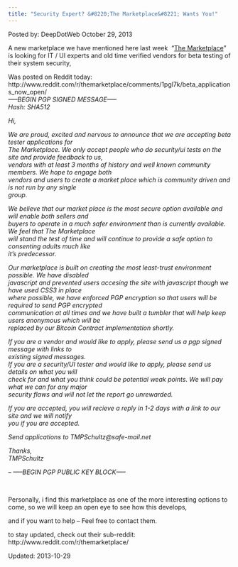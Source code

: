```yaml
---
title: "Security Expert? &#8220;The Marketplace&#8221; Wants You!"
---
```

<span>Posted by: DeepDotWeb </span>
<span>October 29, 2013</span>


<p>A new marketplace we have mentioned here last week  &#8220;<a href="https://gir.pub/deepdotweb/2013/10/20/oh-joy-yet-another-marketplace-in-progress-the-marketplace/">The Marketplace</a>&#8221; is looking for IT / UI experts and old time verified vendors for beta testing of their system security,</p>
<p>Was posted on Reddit today:  http://www.reddit.com/r/themarketplace/comments/1pgl7k/beta_applications_now_open/<br/>
<em>&#8212;&#8211;BEGIN PGP SIGNED MESSAGE&#8212;&#8211;</em><br/>
<em> Hash: SHA512</em></p>
<p><em>Hi,</em></p>
<p><em>We are proud, excited and nervous to announce that we are accepting beta tester applications for</em><br/>
<em> The Marketplace. We only accept people who do security/ui tests on the site and provide feedback to us,</em><br/>
<em> vendors with at least 3 months of history and well known community members. We hope to engage both</em><br/>
<em> vendors and users to create a market place which is community driven and is not run by any single</em><br/>
<em> group.</em></p>
<p><em>We believe that our market place is the most secure option available and will enable both sellers and</em><br/>
<em> buyers to operate in a much safer environment than is currently available. We feel that The Marketplace</em><br/>
<em> will stand the test of time and will continue to provide a safe option to consenting adults much like</em><br/>
<em> it&#8217;s predecessor.</em></p>
<p><em>Our marketplace is built on creating the most least-trust environment possible. We have disabled</em><br/>
<em> javascript and prevented users accesing the site with javascript though we have used CSS3 in place</em><br/>
<em> where possible, we have enforced PGP encryption so that users will be required to send PGP encrypted</em><br/>
<em> communication at all times and we have built a tumbler that will help keep users anonymous which will be</em><br/>
<em> replaced by our Bitcoin Contract implementation shortly.</em></p>
<p><em>If you are a vendor and would like to apply, please send us a pgp signed message with links to</em><br/>
<em> existing signed messages.</em><br/>
<em> If you are a security/UI tester and would like to apply, please send us details on what you will</em><br/>
<em> check for and what you think could be potential weak points. We will pay what we can for any major</em><br/>
<em> security flaws and will not let the report go unrewarded.</em></p>
<p><em>If you are accepted, you will recieve a reply in 1-2 days with a link to our site and we will notify</em><br/>
<em> you if you are accepted.</em></p>
<p><em>Send applications to TMPSchultz@safe-mail.net</em></p>
<p><em>Thanks,</em><br/>
<em> TMPSchultz</em></p>
<p><em>&#8211; &#8212;&#8211;BEGIN PGP PUBLIC KEY BLOCK&#8212;&#8211;</em></p>
<p>&nbsp;</p>
<p>Personally, i find this marketplace as one of the more interesting options to come, so we will keep an open eye to see how this develops,</p>
<p>and if you want to help &#8211; Feel free to contact them.</p>
<p>to stay updated, check out their sub-reddit: http://www.reddit.com/r/themarketplace/</p>


Updated: 2013-10-29